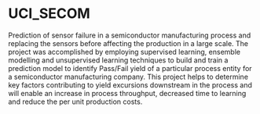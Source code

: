 # UCI_SECOM

Prediction of sensor failure in a semiconductor manufacturing process and replacing the sensors before affecting the production in a large scale.
The project was accomplished by employing supervised learning, ensemble modelling and unsupervised learning techniques to build and train a prediction model to identify Pass/Fail yield of a particular process entity for a semiconductor manufacturing company. This project helps to determine key factors contributing to yield excursions downstream in the process and will enable an increase in process throughput, decreased time to learning and reduce the per unit production costs.
